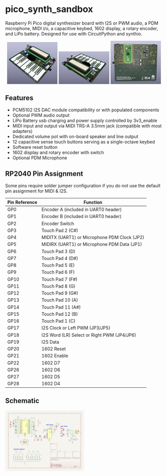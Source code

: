 # pico_synth_sandbox
Raspberry Pi Pico digital synthesizer board with I2S or PWM audio, a PDM microphone, MIDI i/o, a capacitive keybed, 1602 display, a rotary encoder, and LiPo battery. Designed for use with CircuitPython and synthio.

<p float="left" align="middle">
<img alt="Front view of 3d rendered board" src="./images/front-side.jpg" width="32%" />
<img alt="Back view of 3d rendered board" src="./images/back-side.jpg" width="32%" />
<img alt="Bottom view of 3d rendered board" src="./images/bottom.jpg" width="32%" />
</p>

## Features
* PCM5102 I2S DAC module compatibility or with populated components
* Optional PWM audio output
* LiPo Battery usb charging and power supply controlled by 3v3_enable
* MIDI input and output via MIDI TRS-A 3.5mm jack (compatible with most adapters)
* Dedicated volume pot with on-board speaker and line output
* 12 capacitive sense touch buttons serving as a single-octave keybed
* Software reset button
* 1602 display and rotary encoder with switch
* Optional PDM Microphone

## RP2040 Pin Assignment
Some pins require solder jumper configuration if you do not use the default pin assignment for MIDI & I2S.

| Pin Reference | Function                                     |
|---------------|----------------------------------------------|
| GP0           | Encoder A (included in UART0 header)         |
| GP1           | Encoder B (included in UART0 header)         |
| GP2           | Encoder Switch                               |
| GP3           | Touch Pad 2 (C#)                             |
| GP4           | MIDITX (UART1) or Microphone PDM Clock (JP2) |
| GP5           | MIDIRX (UART1) or Microphone PDM Data (JP1)  |
| GP6           | Touch Pad 3 (D)                              |
| GP7           | Touch Pad 4 (D#)                             |
| GP8           | Touch Pad 5 (E)                              |
| GP9           | Touch Pad 6 (F)                              |
| GP10          | Touch Pad 7 (F#)                             |
| GP11          | Touch Pad 8 (G)                              |
| GP12          | Touch Pad 9 (G#)                             |
| GP13          | Touch Pad 10 (A)                             |
| GP14          | Touch Pad 11 (A#)                            |
| GP15          | Touch Pad 12 (B)                             |
| GP16          | Touch Pad 1 (C)                              |
| GP17          | I2S Clock or Left PWM (JP3/JP5)              |
| GP18          | I2S Word (LR) Select or Right PWM (JP4/JP6)  |
| GP19          | I2S Data                                     |
| GP20          | 1602 Reset                                   |
| GP21          | 1602 Enable                                  |
| GP22          | 1602 D7                                      |
| GP26          | 1602 D6                                      |
| GP27          | 1602 D5                                      |
| GP28          | 1602 D4                                      |

## Schematic

[<img src="./schematic/pico_synth_sandbox-schematic.jpg" style="width:50%;height:auto;">](./schematic/pico_synth_sandbox-schematic.pdf)
